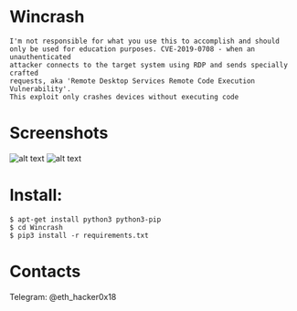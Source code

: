 # Wincrash
    I'm not responsible for what you use this to accomplish and should 
    only be used for education purposes. CVE-2019-0708 - when an unauthenticated
    attacker connects to the target system using RDP and sends specially crafted
    requests, aka 'Remote Desktop Services Remote Code Execution Vulnerability'.
    This exploit only crashes devices without executing code
    
    
# Screenshots

![alt text](https://raw.githubusercontent.com/NotEth1calHack3r/Wincrash/master/Screenshot_20191002_133002.png)
![alt text](https://raw.githubusercontent.com/NotEth1calHack3r/Wincrash/master/Screenshot_20191002_132051.png)


# Install:
```
$ apt-get install python3 python3-pip
$ cd Wincrash
$ pip3 install -r requirements.txt
```

# Contacts
Telegram: @eth_hacker0x18
